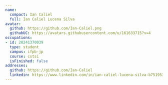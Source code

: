 ```yaml
---
name:
  compact: Ian Caliel
  full: Ian Caliel Lucena Silva
avatar:
  github: https://github.com/Ian-Caliel.png
  githubUC: https://avatars.githubusercontent.com/u/161633715?v=4
occupations:
- id: 20241370039
  type: student
  campus: ifpb-jp
  course: cstsi
  isFinished: false
addresses:
  github: https://github.com/Ian-Caliel
  linkedin: https://www.linkedin.com/in/ian-caliel-lucena-silva-b75195300/
---
```

